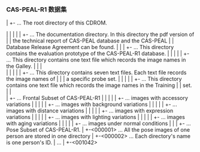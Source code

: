 ### CAS-PEAL-R1 数据集

 |
 +-<CAS-PEAL-R1>			... The root directory of this CDROM.
 
 | |
 | |
 | +-<Documents>		... The documentation directory. In this directory the pdf version of
 | |				    the technical report of CAS-PEAL database and the CAS-PEAL
 | |			 	    Database Release Agreement can be found.
 | |
 | +-<Evaluation Prototype>	... This directory contains the evaluation prototype of the CAS-PEAL-R1 database.
 | |	|
 | |	+-<Gallery>		... This directory contains one text file which records the image names in the Galley.
 | |	|				    
 | |	|
 | |	+-<Probe Sets>		... This directory contains seven text files. Each text file records the image names of
 | |	|			    a specific probe set.
 | |	|
 | |	+-<Training Set>	... This directory contains one text file which records the image names in the Training
 | |			   	    set.
 | |	
 | +-<FRONTAL>			... Frontal Subset of CAS-PEAL-R1
 | |	|
 | |	+-<Accessory>		... images with accessory variations
 | |	|
 | |	+-<Background>		... images with background variations
 | |	|
 | |	+-<Distance>		... images with distance variations
 | |	|
 | |	+-<Expression>		... images with expression variations
 | |	|
 | |	+-<Lighting>		... images with lighting variations
 | |	|
 | |	+-<Aging>		... images with aging variations
 | |	|
 | |	+-<Normal>		... images under normal conditions 
 | |
 | +-<POSE>			... Pose Subset of CAS-PEAL-R1.
     |
   	 +-<000001>		... All the pose images of one person are stored in one directory
     |
     +-<000002>		... Each directory's name is one person's ID.
     |
     ...
    	|
     +-<001042>
